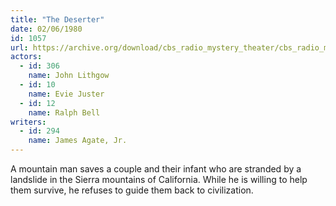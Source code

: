 ```yaml
---
title: "The Deserter"
date: 02/06/1980
id: 1057
url: https://archive.org/download/cbs_radio_mystery_theater/cbs_radio_mystery_theater-1051-1100.zip/cbs_radio_mystery_theater-1051-1100%2Fcbsrmt_1057_the_deserter.mp3
actors:  
  - id: 306
    name: John Lithgow  
  - id: 10
    name: Evie Juster  
  - id: 12
    name: Ralph Bell
writers:  
  - id: 294
    name: James Agate, Jr.
---
```

A mountain man saves a couple and their infant who are stranded by a landslide in the Sierra mountains of California. While he is willing to help them survive, he refuses to guide them back to civilization.
